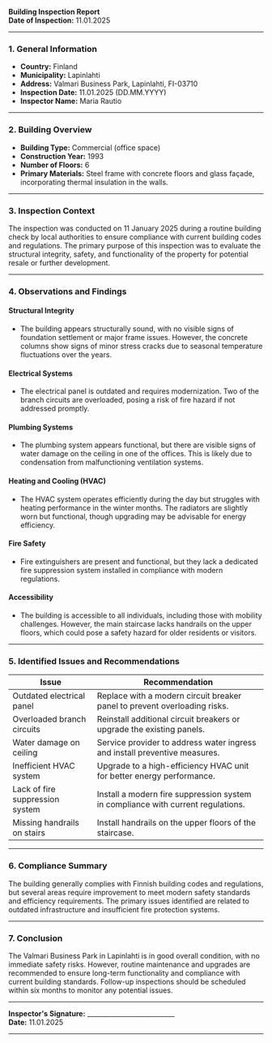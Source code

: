 

**Building Inspection Report**  
**Date of Inspection:** 11.01.2025  

---

### **1. General Information**  
- **Country:** Finland  
- **Municipality:** Lapinlahti  
- **Address:** Valmari Business Park, Lapinlahti, FI-03710  
- **Inspection Date:** 11.01.2025 (DD.MM.YYYY)  
- **Inspector Name:** Maria Rautio  

---

### **2. Building Overview**  
- **Building Type:** Commercial (office space)  
- **Construction Year:** 1993  
- **Number of Floors:** 6  
- **Primary Materials:** Steel frame with concrete floors and glass façade, incorporating thermal insulation in the walls.  

---

### **3. Inspection Context**  
The inspection was conducted on 11 January 2025 during a routine building check by local authorities to ensure compliance with current building codes and regulations. The primary purpose of this inspection was to evaluate the structural integrity, safety, and functionality of the property for potential resale or further development.

---

### **4. Observations and Findings**  

#### **Structural Integrity**  
- The building appears structurally sound, with no visible signs of foundation settlement or major frame issues. However, the concrete columns show signs of minor stress cracks due to seasonal temperature fluctuations over the years.  

#### **Electrical Systems**  
- The electrical panel is outdated and requires modernization. Two of the branch circuits are overloaded, posing a risk of fire hazard if not addressed promptly.  

#### **Plumbing Systems**  
- The plumbing system appears functional, but there are visible signs of water damage on the ceiling in one of the offices. This is likely due to condensation from malfunctioning ventilation systems.  

#### **Heating and Cooling (HVAC)**  
- The HVAC system operates efficiently during the day but struggles with heating performance in the winter months. The radiators are slightly worn but functional, though upgrading may be advisable for energy efficiency.  

#### **Fire Safety**  
- Fire extinguishers are present and functional, but they lack a dedicated fire suppression system installed in compliance with modern regulations.  

#### **Accessibility**  
- The building is accessible to all individuals, including those with mobility challenges. However, the main staircase lacks handrails on the upper floors, which could pose a safety hazard for older residents or visitors.  

---

### **5. Identified Issues and Recommendations**  

| **Issue**                     | **Recommendation**                                                                 |
|-------------------------------|------------------------------------------------------------------------------------|
| Outdated electrical panel       | Replace with a modern circuit breaker panel to prevent overloading risks.          |
| Overloaded branch circuits     | Reinstall additional circuit breakers or upgrade the existing panels.             |
| Water damage on ceiling        | Service provider to address water ingress and install preventive measures.         |
| Inefficient HVAC system        | Upgrade to a high-efficiency HVAC unit for better energy performance.            |
| Lack of fire suppression system | Install a modern fire suppression system in compliance with current regulations.  |
| Missing handrails on stairs    | Install handrails on the upper floors of the staircase.                           |

---

### **6. Compliance Summary**  
The building generally complies with Finnish building codes and regulations, but several areas require improvement to meet modern safety standards and efficiency requirements. The primary issues identified are related to outdated infrastructure and insufficient fire protection systems.

---

### **7. Conclusion**  
The Valmari Business Park in Lapinlahti is in good overall condition, with no immediate safety risks. However, routine maintenance and upgrades are recommended to ensure long-term functionality and compliance with current building standards. Follow-up inspections should be scheduled within six months to monitor any potential issues.

---

**Inspector's Signature:** ___________________________  
**Date:** 11.01.2025  

---